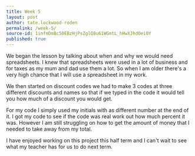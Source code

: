 ```yaml
---
title: Week 5
layout: post
author: tate.lockwood-roden
permalink: /week-5/
source-id: 1infmDmBc50EBzHjPsZglQ8u61WGmtL_hHwXJhdOei0Y
published: true
---
```

We began the lesson by talking about when and why we would need spreadsheets. I knew that spreadsheets were used in a lot of business and for taxes as my mum and dad use them a lot. So when I am older there's a very high chance that I will use a spreadsheet in my work.

We then started on discount codes we had to make 3 codes at three different discounts and names so that if we typed in the code it would tell you how much of a discount you would get. 

For my code I simply used my initials with as different number at the end of it. I got my code to see if the code was real work out how much percent it was. However I am still struggling on how to get the amount of money that I needed to take away from my total.

I have enjoyed working on this project this half term and I can't wait to see what my teacher has for us to do next term.

